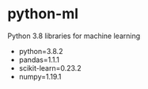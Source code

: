 # python-ml
Python 3.8 libraries for machine learning 

 - python=3.8.2
 - pandas=1.1.1
 - scikit-learn=0.23.2
 - numpy=1.19.1
